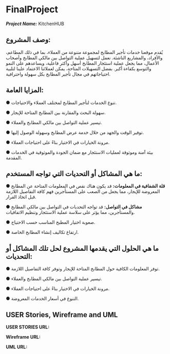 # FinalProject

***Project Name:*** KitchenHUB

## وصف المشروع:
يُقدم موقعنا خدمات تأجير المطابخ لمجموعة متنوعة من العملاء، بما في ذلك المطاعم، والأفراد، والمشاريع الناشئة. نعمل لتسهيل عملية التواصل بين مالكي المطابخ وأصحاب الأعمال، مما يجعل عملية استئجار المطابخ أسهل وأكثر فاعلية، ويساعدهم على النمو والتوسع بكفاءة أكبر. بفضل التسهيلات المتاحة، يمكن لعملائنا الاعتماد علينا لتلبية احتياجاتهم في مجال تأجير المطابخ بكل سهولة واحترافية.

## المزايا العامة:
●	تنوع الخدمات لتأجير المطابخ لمختلف العملاء والاحتياجات.

●	سهولة البحث والمقارنة بين المطابخ المتاحة للإيجار.

●	تيسير عملية التواصل بين مالكي المطابخ والعملاء.

●	توفير الوقت والجهد من خلال خدمة عرض المطابخ وسهولة الوصول إليها.

●	مرونة الخيارات في الاختيار بناءً على احتياجات العملاء.

●	بيئة آمنة وموثوقة لعمليات الاستئجار مع ضمان الجودة والموثوقية في الخدمات المقدمة. 

## ما هي المشاكل أو التحديات التي تواجه المستخدم:
**●	قلة الشفافية في المعلومات:** قد يكون هناك نقص في المعلومات المتاحة عن المطابخ المعروضة للإيجار، مما يجعل من الصعب على المستأجرين فهم كافة التفاصيل اللازمة قبل اتخاذ القرار.

**●	مشاكل في التواصل:** قد تواجه التحديات في التواصل بين مالكي المطابخ والمستأجرين، مما يؤثر على سلاسة عملية الاستئجار وتنظيم الاتفاقيات.

●	صعوبة اختيار المطبخ المناسب حسب الاحتياج.

●	ارتفاع تكاليف إنشاء المطابخ الخاصة.

## ما هي الحلول التي يقدمها المشروع لحل تلك المشاكل أو التحديات: 
●	توفر المعلومات الكافية حول المطابخ المتاحة للإيجار وتوفر كافة التفاصيل اللازمة.

●	تيسير عملية التواصل بين مالكي المطابخ والعملاء.

●	مرونة الخيارات في الاختيار بناءً على احتياجات العملاء.

●	التنوع في أسعار الخدمات المعروضة.


## USER Stories, Wireframe and UML
**USER STORIES URL:**

**Wireframe URL:**

**UML URL:**